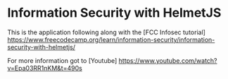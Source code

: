 # Information Security with HelmetJS

This is the application following along with the [FCC Infosec tutorial] https://www.freecodecamp.org/learn/information-security/information-security-with-helmetjs/

For more information got to [Youtube] https://www.youtube.com/watch?v=Epa03RR1nKM&t=490s